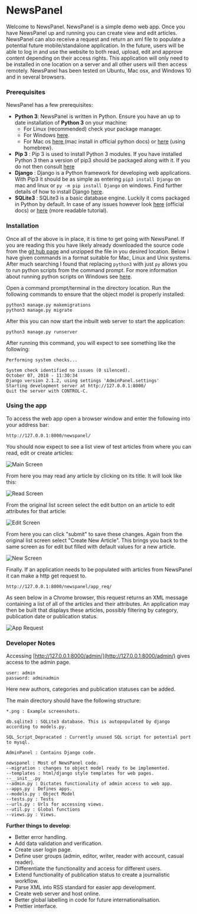# NewsPanel

Welcome to NewsPanel. NewsPanel is a simple demo web app. Once you have NewsPanel up and running you can create view and edit articles. NewsPanel can also receive a request and return an xml file to populate a potential future mobile/standalone application. In the  future, users will be able to log in and use the website to both read, upload, edit and approve content depending on their access rights. This application will only need to be installed in one location on a server and all other users will then access remotely. NewsPanel has been tested on Ubuntu, Mac osx, and Windows 10 and in several browsers.

### Prerequisites

NewsPanel has a few prerequisites:

- **Python 3**: NewsPanel is written in Python. Ensure you have an up to date installation of **Python 3** on your machine:
  - For Linux (recommended) check your package manager. 
  - For Windows [here](https://www.python.org/downloads/windows/).
  - For Mac os [here ](https://www.python.org/downloads/mac-osx/) (mac install in official python docs) or [here](https://docs.python-guide.org/starting/install3/osx/) (using homebrew).
- **Pip 3** : Pip 3 is used to install Python 3 modules. If you have installed Python 3 then a version of pip3 should be packaged along with it. If you do not then consult [here](https://pip.pypa.io/en/stable/installing/)
- **Django** : Django is a Python framework for developing web applications. With Pip3 it should be as simple as entering `pip3 install Django` on mac and linux or `py -m pip install Django` on windows. Find further details of how to install Django [here](https://docs.djangoproject.com/en/2.1/topics/install/#installing-official-release).
- **SQLite3** : SQLite3 is a basic database engine. Luckily it coms packaged in Python by default. In case of any issues however look [here](https://www.sqlite.org/docs.html) (official docs) or [here](https://www.tutorialspoint.com/sqlite/sqlite_installation.htm) (more readable tutorial).

### Installation

Once all of the above is in place, it is time to get going with NewsPanel. If you are reading this you have likely already downloaded the source code from the [git hub page](https://github.com/bossstein/newspanel) and unzipped the file in you desired location. Below I have given commands in a format suitable for Mac, Linux and Unix systems. After much searching I found that replacing `python3` with just `py` allows you to run python scripts from the command prompt. For more information about running python scripts on Windows see [here](https://docs.python.org/3.3/using/windows.html). 

Open a command prompt/terminal in the directory location. Run the following commands to ensure that the object model is properly installed:

```
python3 manage.py makemigrations
python3 manage.py migrate
```

After this you can now start the inbuilt web server to start the application:

```
python3 manage.py runserver
```

After running this command, you will expect to see something like the following:

```
Performing system checks...

System check identified no issues (0 silenced).
October 07, 2018 - 11:30:34
Django version 2.1.2, using settings 'AdminPanel.settings'
Starting development server at http://127.0.0.1:8000/
Quit the server with CONTROL-C.
```

### Using the app

To access the web app open a browser window and enter the following into your address bar:

```
http://127.0.0.1:8000/newspanel/
```

You should now expect to see a list view of test articles from where you can read, edit or create articles:

![Main Screen](main_screen.png)

From here you may read any article by clicking on its title. It will look like this:

![Read Screen](read_screen.png)

From the original list screen select the edit button on an article to edit attributes for that article:

![Edit Screen](edit_screen.png)

From here you can click "submit" to save these changes. Again from the original list screen select "Create New Article". This brings you back to the same screen as for edit but filled with default values for a new article.

![New Screen](new_screen.png)

Finally. If an application needs to be populated with articles from NewsPanel it can make a http get request to.

```http://127.0.0.1:8000/newspanel/app_req/```

As seen below in a Chrome browser, this request returns an XML message containing a list of all of the articles and their attributes. An application may then be built that displays these articles, possibly filtering by category, publication date or publication status. 

![App Request](app_req.png)

### Developer Notes

Accessing [http://127.0.0.1:8000/admin/](http://127.0.0.1:8000/admin/) gives access to the admin page.
 
```
user: admin
password: adminadmin
```
 
Here new authors, categories and publication statuses can be added.

The main directory should have the following structure:

```
*.png : Example screenshots.

db.sqlite3 : SQLite3 database. This is autopopulated by django according to models.py.

SQL_Script_Depracated : Currently unused SQL script for potential port to mysql.

AdminPanel : Contains Django code.

newspanel : Most of NewsPanel code.
--migration : changes to object model ready to be implemented.
--templates : html/django style templates for web pages.
--__init__.py
--admin.py : Dictates functionality of admin access to web app. 
--apps.py : Defines apps.
--models.py : Object Model
--tests.py : Tests
--urls.py : Urls for accessing views.
--util.py : Global functions
--views.py : Views.
```

**Further things to develop**:

- Better error handling.
- Add data validation and verification.
- Create user login page.
- Define user groups (admin, editor, writer, reader with account, casual reader).
- Differentiate the functionality and access for different users.
- Extend functionality of publication status to create a journalistic workflow.
- Parse XML into RSS standard for easier app development.
- Create web server and host online.
- Better global labelling in code for future internationalisation.
- Prettier interface.